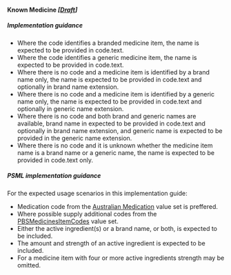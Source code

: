 #### Known Medicine *[[Draft](http://hl7.org/fhir/stu3/valueset-publication-status.html)]*

#####  Implementation guidance 

* Where the code identifies a branded medicine item, the name is expected to be provided in code.text. 
* Where the code identifies a generic medicine item, the name is expected to be provided in code.text.
* Where there is no code and a medicine item is identified by a brand name only, the name is expected to be provided in code.text and optionally in brand name extension. 
* Where there is no code and a medicine item is identified by a generic name only, the name is expected to be provided in code.text and optionally in generic name extension.
* Where there is no code and both brand and generic names are available, brand name in expected to be provided in code.text and optionally in brand name extension, and generic name is expected to be provided in the generic name extension.
* Where there is no code and it is unknown whether the medicine item name is a brand name or a generic name, the name is expected to be provided in code.text only.

##### PSML implementation guidance

For the expected usage scenarios in this implementation guide:

* Medication code from the [Australian Medication](https://healthterminologies.gov.au/fhir/ValueSet/australian-medication-1) value set is preffered.
* Where possible supply additional codes from the [PBSMedicinesItemCodes](http://build.fhir.org/ig/hl7au/au-fhir-base/ValueSet-pbs-item.html) value set.
* Either the active ingredient(s) or a brand name, or both, is expected to be included.
* The amount and strength of an active ingredient is expected to be included.
* For a medicine item with four or more active ingredients strength may be omitted.
